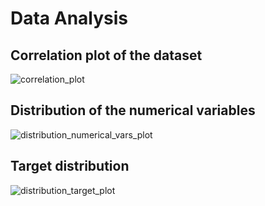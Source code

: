 # Data Analysis

## Correlation plot of the dataset

![correlation_plot](../../../results/chart_correlation.png)

## Distribution of the numerical variables

![distribution_numerical_vars_plot](../../../results/chart_numeric_var_distribution.png)

## Target distribution

![distribution_target_plot](../../../results/chart_target_distribution.png)
